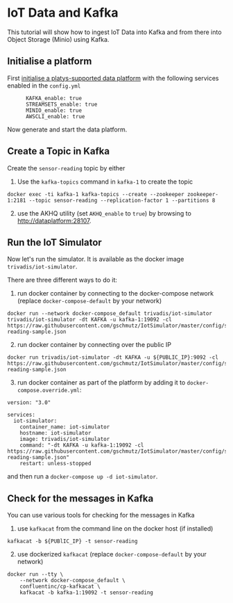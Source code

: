 # IoT Data and Kafka

This tutorial will show how to ingest IoT Data into Kafka and from there into Object Storage (Minio) using Kafka. 

## Initialise a platform

First [initialise a platys-supported data platform](../../getting-started.md) with the following services enabled in the `config.yml`

```
      KAFKA_enable: true
      STREAMSETS_enable: true
      MINIO_enable: true
      AWSCLI_enable: true
```

Now generate and start the data platform. 


## Create a Topic in Kafka

Create the `sensor-reading` topic by either

1. Use the `kafka-topics` command in `kafka-1` to create the topic

```
docker exec -ti kafka-1 kafka-topics --create --zookeeper zookeeper-1:2181 --topic sensor-reading --replication-factor 1 --partitions 8
```

2. use the AKHQ utility (set `AKHQ_enable` to `true`) by browsing to <http://dataplatform:28107>.

## Run the IoT Simulator

Now let's run the simulator. It is available as the docker image `trivadis/iot-simulator`. 

There are three different ways to do it:

1. run docker container by connecting to the docker-compose network (replace `docker-compose-default` by your network)

```
docker run --network docker-compose_default trivadis/iot-simulator  trivadis/iot-simulator -dt KAFKA -u kafka-1:19092 -cl https://raw.githubusercontent.com/gschmutz/IotSimulator/master/config/sensor-reading-sample.json
```

2. run docker container by connecting over the public IP 

```
docker run trivadis/iot-simulator -dt KAFKA -u ${PUBLIC_IP}:9092 -cl https://raw.githubusercontent.com/gschmutz/IotSimulator/master/config/sensor-reading-sample.json
```

3. run docker container as part of the platform by adding it to  `docker-compose.override.yml`:

  ```
  version: "3.0"

  services:
    iot-simulator:
      container_name: iot-simulator
      hostname: iot-simulator
      image: trivadis/iot-simulator 
      command: "-dt KAFKA -u kafka-1:19092 -cl https://raw.githubusercontent.com/gschmutz/IotSimulator/master/config/sensor-reading-sample.json"
      restart: unless-stopped
```

  and then run a `docker-compose up -d iot-simulator`. 

## Check for the messages in Kafka

You can use various tools for checking for the messages in Kafka

1. use `kafkacat` from the command line on the docker host (if installed) 

  ```
kafkacat -b ${PUBlIC_IP} -t sensor-reading
```

2. use dockerized `kafkacat` (replace `docker-compose-default` by your network)

  ```
docker run --tty \
      --network docker-compose_default \
      confluentinc/cp-kafkacat \
      kafkacat -b kafka-1:19092 -t sensor-reading
```
 
